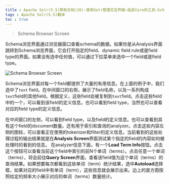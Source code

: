 ```yaml
---
title : Apache Solr(5.5)帮助文档(26)-使用Solr管理交互界面—指定Core的工具—Schema浏览界面
tags : Apache Solr(5.5)翻译
toc : true
---
```


> Schema Browser Screen

Schema浏览界面通过浏览器窗口查看schema的数据。如果你是从Analysis界面跳转到Schema浏览界面，它会打开指定的field、dynamic field rule或是field type的界面。如果没有选中任何值，可以通过下拉菜单来选中一个field或是field type。

![Schema Browser Screen](http://upload-images.jianshu.io/upload_images/1213316-3e94b73a77168b3b.png?imageMogr2/auto-orient/strip%7CimageView2/2/w/1240)


Schema浏览界面对每一个field都提供了大量的有用信息。在上面的例子中，我们选中了`text` field。在中间窗口的右侧，展示了field名称，以及一系列构成`text`field的其他field。根据定义，这些field会被复制到`text`field。点击这些field中的一个，可以看到该field的定义信息。也可以看到field type，当然也可以查看对应的field type的定义信息。

在中间窗口的左侧，可以看到field type，以及field的定义信息。也可以查看到具有这个field的document数量。还有用于索引和查询的analyzer。点击这些内容左侧的图标，可以查看正在使用的tokenizer和filter的定义信息。当前看到的这些处理过程的输出结果就是在**Analysis Screen**界面测试某个指定的field的内容如何被处理时的看到的信息。
在analyzer信息下面，有一个**Load Term Info**按钮。点击这个按钮可以查看当前这个field中索引的前N个单词（terms）。点击任意一个单词（terms），将会前往**Query Screen**界面，查看该field值为这个单词（terms）的查询结果。如果想要每次都看到这些单词（term）统计结果，选中**Autoload**选择框，如果对应的field中有单词（term），这些信息就会展示出来。边上的直方图按照给定的频率大小展示对应的单词（terms）数量统计。